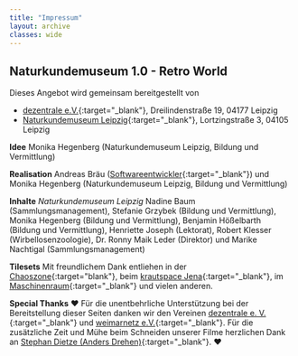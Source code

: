 ```yaml
---
title: "Impressum"
layout: archive
classes: wide
---
```

## Naturkundemuseum 1.0 - Retro World

Dieses Angebot wird gemeinsam bereitgestellt von

* [dezentrale e.V.](https://dezentrale.space/impressum){:target="_blank"}, Dreilindenstraße 19, 04177 Leipzig
* [Naturkundemuseum Leipzig](https://naturkundemuseum.leipzig.de/){:target="_blank"}, Lortzingstraße 3, 04105 Leipzig

**Idee** Monika Hegenberg (Naturkundemuseum Leipzig, Bildung und Vermittlung)

**Realisation** Andreas Bräu ([Softwareentwickler](https://blog.andi95.de){:target="_blank"}) und Monika Hegenberg (Naturkundemuseum Leipzig, Bildung und Vermittlung)

**Inhalte**
*Naturkundemuseum Leipzig* 
Nadine Baum (Sammlungsmanagement), Stefanie Grzybek (Bildung und Vermittlung), Monika Hegenberg (Bildung und Vermittlung), Benjamin Hößelbarth (Bildung und Vermittlung), Henriette Joseph (Lektorat), Robert Klesser (Wirbellosenzoologie), Dr. Ronny Maik Leder (Direktor) und Marike Nachtigal (Sammlungsmanagement)

**Tilesets** Mit freundlichem Dank entliehen in der [Chaoszone](https://twitter.com/chaosz0ne?lang=de){:target="blank"}, beim [krautspace Jena](https://kraut.space/){:target="_blank"}, im [Maschinenraum](https://blog.maschinenraum.tk){:target="_blank"} und vielen anderen.

**Special Thanks** ♥ Für die unentbehrliche Unterstützung bei der Bereitstellung dieser Seiten danken wir den Vereinen [dezentrale e. V.](https://dezentrale.space){:target="_blank"} und [weimarnetz e.V.](https://weimarnetz.de){:target="_blank"}. Für die zusätzliche Zeit und Mühe beim Schneiden unserer Filme herzlichen Dank an [Stephan Dietze (Anders Drehen)](https://www.anders-drehen.de/){:target="_blank"}. ♥
